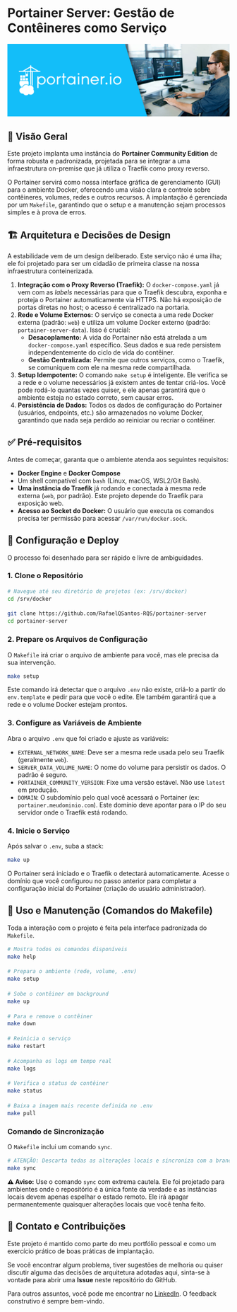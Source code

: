 # Portainer Server: Gestão de Contêineres como Serviço

<!-- markdownlint-disable-next-line MD033 -->
<p align="center"><img src="https://github.com/portainer/portainer/blob/develop/app/assets/images/portainer-github-banner.png?raw=true" alt="Portainer Banner" title="portainer"></p>

## 🎯 Visão Geral

Este projeto implanta uma instância do **Portainer Community Edition** de forma robusta e padronizada, projetada para se integrar a uma infraestrutura on-premise que já utiliza o Traefik como proxy reverso.

O Portainer servirá como nossa interface gráfica de gerenciamento (GUI) para o ambiente Docker, oferecendo uma visão clara e controle sobre contêineres, volumes, redes e outros recursos. A implantação é gerenciada por um `Makefile`, garantindo que o setup e a manutenção sejam processos simples e à prova de erros.

## 🏗️ Arquitetura e Decisões de Design

A estabilidade vem de um design deliberado. Este serviço não é uma ilha; ele foi projetado para ser um cidadão de primeira classe na nossa infraestrutura conteinerizada.

1. **Integração com o Proxy Reverso (Traefik):** O `docker-compose.yaml` já vem com as *labels* necessárias para que o Traefik descubra, exponha e proteja o Portainer automaticamente via HTTPS. Não há exposição de portas diretas no host; o acesso é centralizado na portaria.
2. **Rede e Volume Externos:** O serviço se conecta a uma rede Docker externa (padrão: `web`) e utiliza um volume Docker externo (padrão: `portainer-server-data`). Isso é crucial:
      * **Desacoplamento:** A vida do Portainer não está atrelada a um `docker-compose.yaml` específico. Seus dados e sua rede persistem independentemente do ciclo de vida do contêiner.
      * **Gestão Centralizada:** Permite que outros serviços, como o Traefik, se comuniquem com ele na mesma rede compartilhada.
3. **Setup Idempotente:** O comando `make setup` é inteligente. Ele verifica se a rede e o volume necessários já existem antes de tentar criá-los. Você pode rodá-lo quantas vezes quiser, e ele apenas garantirá que o ambiente esteja no estado correto, sem causar erros.
4. **Persistência de Dados:** Todos os dados de configuração do Portainer (usuários, endpoints, etc.) são armazenados no volume Docker, garantindo que nada seja perdido ao reiniciar ou recriar o contêiner.

## ✅ Pré-requisitos

Antes de começar, garanta que o ambiente atenda aos seguintes requisitos:

* **Docker Engine** e **Docker Compose**
* Um shell compatível com `bash` (Linux, macOS, WSL2/Git Bash).
* **Uma instância do Traefik** já rodando e conectada à mesma rede externa (`web`, por padrão). Este projeto depende do Traefik para exposição web.
* **Acesso ao Socket do Docker:** O usuário que executa os comandos precisa ter permissão para acessar `/var/run/docker.sock`.

## 🚀 Configuração e Deploy

O processo foi desenhado para ser rápido e livre de ambiguidades.

### 1\. Clone o Repositório

```bash
# Navegue até seu diretório de projetos (ex: /srv/docker)
cd /srv/docker

git clone https://github.com/RafaelQSantos-RQS/portainer-server
cd portainer-server
```

### 2\. Prepare os Arquivos de Configuração

O `Makefile` irá criar o arquivo de ambiente para você, mas ele precisa da sua intervenção.

```bash
make setup
```

Este comando irá detectar que o arquivo `.env` não existe, criá-lo a partir do `env.template` e pedir para que você o edite. Ele também garantirá que a rede e o volume Docker estejam prontos.

### 3\. Configure as Variáveis de Ambiente

Abra o arquivo `.env` que foi criado e ajuste as variáveis:

* `EXTERNAL_NETWORK_NAME`: Deve ser a mesma rede usada pelo seu Traefik (geralmente `web`).
* `SERVER_DATA_VOLUME_NAME`: O nome do volume para persistir os dados. O padrão é seguro.
* `PORTAINER_COMMUNITY_VERSION`: Fixe uma versão estável. Não use `latest` em produção.
* `DOMAIN`: O subdomínio pelo qual você acessará o Portainer (ex: `portainer.meudominio.com`). Este domínio deve apontar para o IP do seu servidor onde o Traefik está rodando.

### 4\. Inicie o Serviço

Após salvar o `.env`, suba a stack:

```bash
make up
```

O Portainer será iniciado e o Traefik o detectará automaticamente. Acesse o domínio que você configurou no passo anterior para completar a configuração inicial do Portainer (criação do usuário administrador).

## 🧰 Uso e Manutenção (Comandos do Makefile)

Toda a interação com o projeto é feita pela interface padronizada do `Makefile`.

```bash
# Mostra todos os comandos disponíveis
make help

# Prepara o ambiente (rede, volume, .env)
make setup

# Sobe o contêiner em background
make up

# Para e remove o contêiner
make down

# Reinicia o serviço
make restart

# Acompanha os logs em tempo real
make logs

# Verifica o status do contêiner
make status

# Baixa a imagem mais recente definida no .env
make pull
```

### Comando de Sincronização

O `Makefile` inclui um comando `sync`.

```bash
# ATENÇÃO: Descarta todas as alterações locais e sincroniza com a branch 'main' remota
make sync
```

**⚠️ Aviso:** Use o comando `sync` com extrema cautela. Ele foi projetado para ambientes onde o repositório é a única fonte da verdade e as instâncias locais devem apenas espelhar o estado remoto. Ele irá apagar permanentemente quaisquer alterações locais que você tenha feito.

## 💬 Contato e Contribuições

Este projeto é mantido como parte do meu portfólio pessoal e como um exercício prático de boas práticas de implantação.

Se você encontrar algum problema, tiver sugestões de melhoria ou quiser discutir alguma das decisões de arquitetura adotadas aqui, sinta-se à vontade para abrir uma **Issue** neste repositório do GitHub.

Para outros assuntos, você pode me encontrar no [LinkedIn](https://www.linkedin.com/in/rafael-queiroz-santos). O feedback construtivo é sempre bem-vindo.
